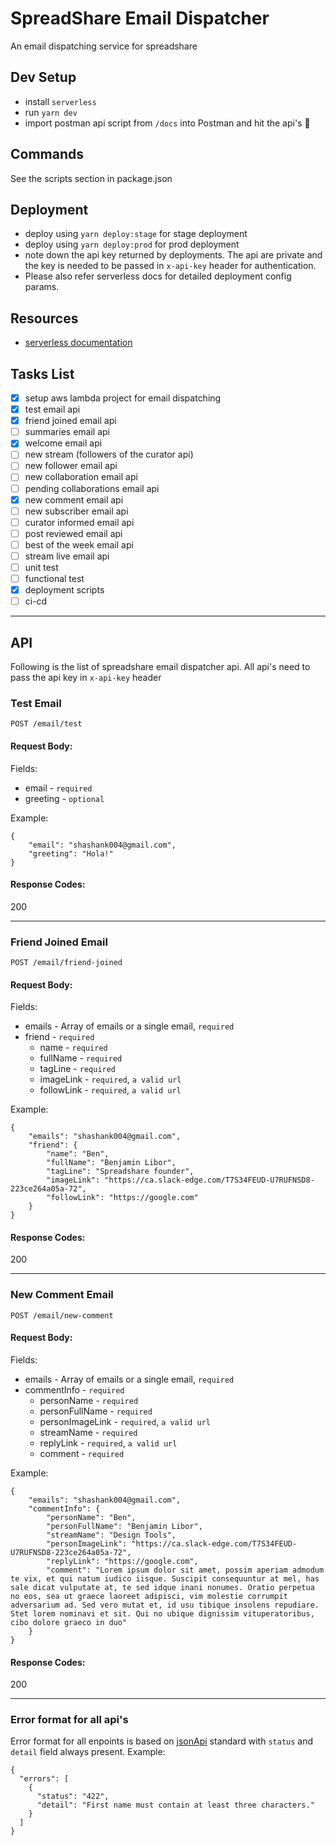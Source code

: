 # SpreadShare Email Dispatcher
An email dispatching service for spreadshare

## Dev Setup
* install `serverless`
* run `yarn dev`
* import postman api script from `/docs` into Postman and hit the api's 🍻

## Commands
See the scripts section in package.json

## Deployment
* deploy using `yarn deploy:stage` for stage deployment
* deploy using `yarn deploy:prod` for prod deployment 
* note down the api key returned by deployments. The api are private and the key is needed to be passed in `x-api-key` header for authentication.
* Please also refer serverless docs for detailed deployment config params.

## Resources
* [serverless documentation](https://serverless.com/)

## Tasks List
* [x] setup aws lambda project for email dispatching
* [x] test email api
* [x] friend joined email api
* [ ] summaries email api
* [x] welcome email api
* [ ] new stream (followers of the curator api)
* [ ] new follower email api
* [ ] new collaboration email api
* [ ] pending collaborations email api
* [x] new comment email api
* [ ] new subscriber email api
* [ ] curator informed email api
* [ ] post reviewed email api
* [ ] best of the week email api
* [ ] stream live email api
* [ ] unit test 
* [ ] functional test
* [x] deployment scripts
* [ ] ci-cd

--------------------------------------

## API
Following is the list of spreadshare email dispatcher api. All api's need to pass the api key in `x-api-key` header


### Test Email
`POST /email/test`

#### Request Body:

Fields:

* email - `required`
* greeting - `optional`

Example:
```
{
	"email": "shashank004@gmail.com",
	"greeting": "Hola!"
}
```

#### Response Codes:
200

-----------

### Friend Joined Email
`POST /email/friend-joined`

#### Request Body:

Fields:

* emails - Array of emails or a single email, `required`
* friend - `required`
    * name - `required`
    * fullName - `required`
    * tagLine - `required`
    * imageLink - `required`, `a valid url`
    * followLink - `required`, `a valid url`

Example:
```
{
	"emails": "shashank004@gmail.com",
	"friend": {
		"name": "Ben",
		"fullName": "Benjamin Libor",
		"tagLine": "Spreadshare founder",
		"imageLink": "https://ca.slack-edge.com/T7S34FEUD-U7RUFNSD8-223ce264a05a-72",
		"followLink": "https://google.com"
	}
}
```

#### Response Codes:
200

-----------

### New Comment Email
`POST /email/new-comment`

#### Request Body:

Fields:

* emails - Array of emails or a single email, `required`
* commentInfo - `required`
    * personName - `required`
    * personFullName - `required`
    * personImageLink - `required`, `a valid url`
    * streamName - `required`
    * replyLink - `required`, `a valid url`
    * comment - `required`

Example:
```
{
	"emails": "shashank004@gmail.com",
	"commentInfo": {
		"personName": "Ben",
		"personFullName": "Benjamin Libor",
		"streamName": "Design Tools",
		"personImageLink": "https://ca.slack-edge.com/T7S34FEUD-U7RUFNSD8-223ce264a05a-72",
		"replyLink": "https://google.com",
		"comment": "Lorem ipsum dolor sit amet, possim aperiam admodum te vix, et qui natum iudico iisque. Suscipit consequuntur at mel, has sale dicat vulputate at, te sed idque inani nonumes. Oratio perpetua no eos, sea ut graece laoreet adipisci, vim molestie corrumpit adversarium ad. Sed vero mutat et, id usu tibique insolens repudiare. Stet lorem nominavi et sit. Qui no ubique dignissim vituperatoribus, cibo dolore graeco in duo"
	}
}
```

#### Response Codes:
200

-----------

### Error format for all api's
Error format for all enpoints is based on [jsonApi](http://jsonapi.org/examples/#error-objects-basics) standard with `status` and `detail` field always present.
Example:
```
{
  "errors": [
    {
      "status": "422",
      "detail": "First name must contain at least three characters."
    }
  ]
}
```
